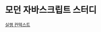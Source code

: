 # 모던 자바스크립트 스터디

[실행 컨텍스트](https://github.com/siggu/modern-javascript-study/blob/main/%EC%8B%A4%ED%96%89%20%EC%BB%A8%ED%85%8D%EC%8A%A4%ED%8A%B8/execution-context.md)
